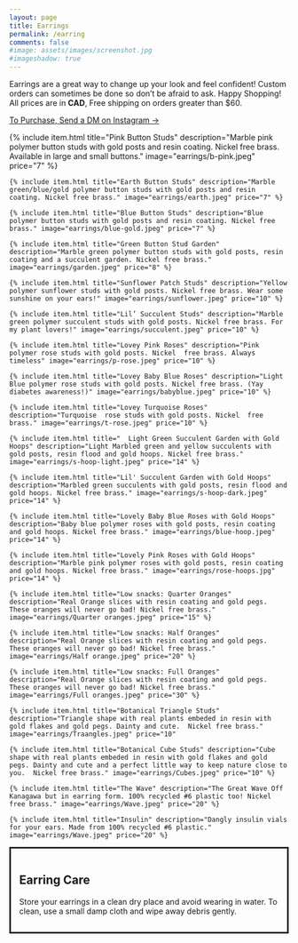 ```yaml
---
layout: page
title: Earrings
permalink: /earring
comments: false
#image: assets/images/screenshot.jpg
#imageshadow: true
---
```

Earrings are a great way to change up your look and feel confident! Custom orders can sometimes be done so don’t be afraid to ask. Happy Shopping! 
All prices are in **CAD**, Free shipping on orders greater than $60. 

<a target="_blank" href="https://instagram.com/artinfusion97" class="btn btn-dark"> To Purchase, Send a DM on Instagram &rarr;</a>

<div class="blog-grid-container">
    {% include item.html title="Pink Button Studs" description="Marble pink polymer button studs with gold posts and resin coating. Nickel free brass. Available in large and small buttons." image="earrings/b-pink.jpeg" price="7" %}

    {% include item.html title="Earth Button Studs" description="Marble green/blue/gold polymer button studs with gold posts and resin coating. Nickel free brass." image="earrings/earth.jpeg" price="7" %}

    {% include item.html title="Blue Button Studs" description="Blue polymer button studs with gold posts and resin coating. Nickel free brass." image="earrings/blue-gold.jpeg" price="7" %}

    {% include item.html title="Green Button Stud Garden" description="Marble green polymer button studs with gold posts, resin coating and a succulent garden. Nickel free brass." image="earrings/garden.jpeg" price="8" %}

    {% include item.html title="Sunflower Patch Studs" description="Yellow polymer sunflower studs with gold posts. Nickel free brass. Wear some sunshine on your ears!" image="earrings/sunflower.jpeg" price="10" %}

    {% include item.html title="Lil’ Succulent Studs" description="Marble green polymer succulent studs with gold posts. Nickel free brass. For my plant lovers!" image="earrings/succulent.jpeg" price="10" %}

    {% include item.html title="Lovey Pink Roses" description="Pink polymer rose studs with gold posts. Nickel  free brass. Always timeless" image="earrings/p-rose.jpeg" price="10" %}

    {% include item.html title="Lovey Baby Blue Roses" description="Light Blue polymer rose studs with gold posts. Nickel free brass. (Yay diabetes awareness!)" image="earrings/babyblue.jpeg" price="10" %}

    {% include item.html title="Lovey Turquoise Roses" description="Turquoise  rose studs with gold posts. Nickel  free brass." image="earrings/t-rose.jpeg" price="10" %}

    {% include item.html title="  Light Green Succulent Garden with Gold Hoops" description="Light Marbled green and yellow succulents with gold posts, resin flood and gold hoops. Nickel free brass." image="earrings/s-hoop-light.jpeg" price="14" %}

    {% include item.html title="Lil' Succulent Garden with Gold Hoops" description="Marbled green succulents with gold posts, resin flood and gold hoops. Nickel free brass." image="earrings/s-hoop-dark.jpeg" price="14" %}
    
    {% include item.html title="Lovely Baby Blue Roses with Gold Hoops" description="Baby blue polymer roses with gold posts, resin coating and gold hoops. Nickel free brass." image="earrings/blue-hoop.jpeg" price="14" %}

    {% include item.html title="Lovely Pink Roses with Gold Hoops" description="Marble pink polymer roses with gold posts, resin coating and gold hoops. Nickel free brass." image="earrings/rose-hoops.jpg" price="14" %}

    {% include item.html title="Low snacks: Quarter Oranges" description="Real Orange slices with resin coating and gold pegs. 
    These oranges will never go bad! Nickel free brass." image="earrings/Quarter oranges.jpeg" price="15" %}

    {% include item.html title="Low snacks: Half Oranges" description="Real Orange slices with resin coating and gold pegs. 
    These oranges will never go bad! Nickel free brass." image="earrings/Half orange.jpeg" price="20" %}

    {% include item.html title="Low snacks: Full Oranges" description="Real Orange slices with resin coating and gold pegs. 
    These oranges will never go bad! Nickel free brass." image="earrings/Full oranges.jpeg" price="30" %}

    {% include item.html title="Botanical Triangle Studs" description="Triangle shape with real plants embeded in resin with gold flakes and gold pegs. Dainty and cute.  Nickel free brass." image="earrings/Traangles.jpeg" price="10"
    
    {% include item.html title="Botanical Cube Studs" description="Cube shape with real plants embeded in resin with gold flakes and gold pegs. Dainty and cute and a perfect little way to keep nature close to you.  Nickel free brass." image="earrings/Cubes.jpeg" price="10" %}

    {% include item.html title="The Wave" description="The Great Wave Off Kanagawa but in earring form. 100% recycled #6 plastic too! Nickel free brass." image="earrings/Wave.jpeg" price="20" %}

    {% include item.html title="Insulin" description="Dangly insulin vials for your ears. Made from 100% recycled #6 plastic." image="earrings/Wave.jpeg" price="20" %}
</div>

<div style="border-color: #212529; border-style: solid; border-width:3px; padding: 15px;" >
<h2>Earring Care</h2>

Store your earrings in a clean dry place and avoid wearing in water. To clean, use a small damp cloth and wipe away debris gently.
</div>
